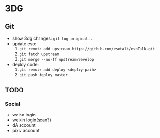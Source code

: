 # 3DG

## Git
- show 3dg changes: `git log original..`
- update eso:
  1. `git remote add upstream https://github.com/esotalk/esoTalk.git`
  2. `git fetch upstream`
  3. `git merge --no-ff upstream/develop`
- deploy code:
  1. `git remote add deploy <deploy-path>`
  2. `git push deploy master`


## TODO

### Social
- weibo login
- weixin login(scan?)
- dA account
- pixiv account
